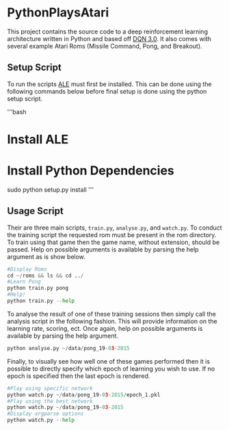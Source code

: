 # PythonPlaysAtari

This project contains the source code to a deep reinforcement learning architecture written
in Python and based off [DQN 3.0](http://arxiv.org/pdf/1312.5602.pdf). It also comes with
several example Atari Roms (Missile Command, Pong, and Breakout).

## Setup Script
To run the scripts [ALE](http://www.arcadelearningenvironment.org/downloads/) must first be
installed. This can be done using the following commands below before final setup is done
using the python setup script.

'''bash
# Install ALE

# Install Python Dependencies
sudo python setup.py install
'''

## Usage Script

Their are three main scripts, `train.py`, `analyse.py`, and `watch.py`. To conduct the training
 script the requested rom must be present in the rom directory. To train using that game then 
the game name, without extension, should be passed. Help on possible arguments is available by 
parsing the help argument as is show below.

```python
#Display Roms
cd ~/roms && ls && cd ../
#Learn Pong
python train.py pong
#Help!
python train.py --help
```
To analyse the result of one of these training sessions then simply call the analysis script in the
 following fashion. This will provide information on the learning rate, scoring, ect. Once again, 
help on possible arguments is available by parsing the help argument.

```python
python analyse.py ~/data/pong_19-03-2015
```

Finally, to visually see how well one of these games performed then it is possible to directly specify 
which epoch of learning you wish to use. If no epoch is specified then the last epoch is rendered.

```python
#Play using specific network
python watch.py ~/data/pong_19-03-2015/epoch_1.pkl
#Play using the best network
python watch.py ~/data/pong_19-03-2015
#Display argparse options
python watch.py --help
```

